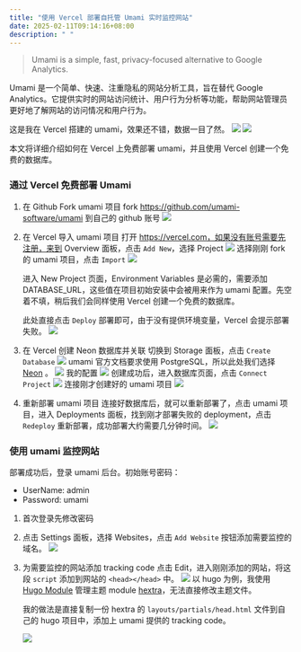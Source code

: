```yaml
---
title: "使用 Vercel 部署自托管 Umami 实时监控网站"
date: 2025-02-11T09:14:16+08:00
description: " "
---
```

> Umami is a simple, fast, privacy-focused alternative to Google Analytics.

Umami 是一个简单、快速、注重隐私的网站分析工具，旨在替代 Google Analytics。它提供实时的网站访问统计、用户行为分析等功能，帮助网站管理员更好地了解网站的访问情况和用户行为。

这是我在 Vercel 搭建的 umami，效果还不错，数据一目了然。
![](https://cyl-blog-image.oss-cn-shenzhen.aliyuncs.com/img/202502131029383.png)
![](https://cyl-blog-image.oss-cn-shenzhen.aliyuncs.com/img/202502131031461.png)

本文将详细介绍如何在 Vercel 上免费部署 umami，并且使用 Vercel 创建一个免费的数据库。

### 通过 Vercel 免费部署 Umami

1. 在 Github Fork umami 项目
   fork https://github.com/umami-software/umami 到自己的 github 账号
   ![](https://cyl-blog-image.oss-cn-shenzhen.aliyuncs.com/img/202502111620557.png)
2. 在 Vercel 导入 umami 项目
   打开 https://vercel.com，如果没有账号需要先注册，来到 Overview 面板，点击 `Add New`，选择 Project
   ![](https://cyl-blog-image.oss-cn-shenzhen.aliyuncs.com/img/202502111645958.png)
   选择刚刚 fork 的 umami 项目，点击 `Import`
   ![](https://cyl-blog-image.oss-cn-shenzhen.aliyuncs.com/img/202502111646955.png)

   进入 New Project 页面，Environment Variables 是必需的，需要添加 DATABASE_URL，这些值在项目初始安装中会被用来作为 umami 配置。先空着不填，稍后我们会同样使用 Vercel 创建一个免费的数据库。
   
   此处直接点击 `Deploy` 部署即可，由于没有提供环境变量，Vercel 会提示部署失败。
   ![](https://cyl-blog-image.oss-cn-shenzhen.aliyuncs.com/img/202502111652854.png)
3. 在 Vercel 创建 Neon 数据库并关联
   切换到 Storage 面板，点击 `Create Database`
   ![](https://cyl-blog-image.oss-cn-shenzhen.aliyuncs.com/img/202502111703029.png)
  umami 官方文档要求使用 PostgreSQL，所以此处我们选择 [Neon](https://vercel.com/marketplace/neon) 。
  ![](https://cyl-blog-image.oss-cn-shenzhen.aliyuncs.com/img/202502111706699.png)
  我的配置
  ![](https://cyl-blog-image.oss-cn-shenzhen.aliyuncs.com/img/202502111711000.png)
  创建成功后，进入数据库页面，点击 `Connect Project`
  ![](https://cyl-blog-image.oss-cn-shenzhen.aliyuncs.com/img/202502111712220.png)
  连接刚才创建好的 umami 项目
  ![](https://cyl-blog-image.oss-cn-shenzhen.aliyuncs.com/img/202502111714214.png)
1. 重新部署 umami 项目
   连接好数据库后，就可以重新部署了，点击 umami 项目，进入 Deployments 面板，找到刚才部署失败的 deployment，点击 `Redeploy` 重新部署，成功部署大约需要几分钟时间。
   ![](https://cyl-blog-image.oss-cn-shenzhen.aliyuncs.com/img/202502111721494.png)

### 使用 umami 监控网站
部署成功后，登录 umami 后台。初始账号密码：
- UserName: admin
- Password: umami

1. 首次登录先修改密码
2. 点击 Settings 面板，选择 Websites，点击 `Add Website` 按钮添加需要监控的域名。
   ![](https://cyl-blog-image.oss-cn-shenzhen.aliyuncs.com/img/202502120958796.png)
3. 为需要监控的网站添加 tracking code
   点击 Edit，进入刚刚添加的网站，将这段 `script` 添加到网站的 `<head></head>` 中。
   ![](https://cyl-blog-image.oss-cn-shenzhen.aliyuncs.com/img/202502121000976.png)
   以 hugo 为例，我使用 [Hugo Module](https://gohugo.io/hugo-modules/) 管理主题 module [hextra](https://github.com/imfing/hextra)，无法直接修改主题文件。

   我的做法是直接复制一份 hextra 的 `layouts/partials/head.html` 文件到自己的 hugo 项目中，添加上 umami 提供的 tracking code。

   ![](https://cyl-blog-image.oss-cn-shenzhen.aliyuncs.com/img/202502120952653.png)